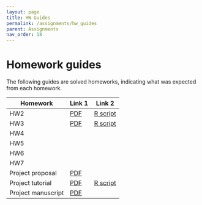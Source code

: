 ```yaml
---
layout: page
title: HW Guides
permalink: /assignments/hw_guides
parent: Assignments
nav_order: 18
---
```


# Homework guides  

The following guides are solved homeworks, indicating what was expected from each homework.  

| Homework  | Link 1  |Link 2       |
| --------- | ------- | ----------- |
| HW2       | [PDF](../homeworks/hw2_solved.pdf) |[R script]("https://github.com/jlacasa/stat705_fall2024/blob/main/homeworks/hw2_solved.Rmd") |
| HW3       | [PDF](../homeworks/hw3_solved.pdf) |[R script]("https://github.com/jlacasa/stat705_fall2024/blob/main/homeworks/hw3_solved.Rmd")|
| HW4       |         |             |
| HW5       |         |             |
| HW6       |         |             |
| HW7       |         |             |
|Project proposal | [PDF](../homeworks/finalproj.pdf) |             |
|Project tutorial | [PDF](../homeworks/finalproj_tutorial.pdf) | [R script](../homeworks/finalproj_tutorial.Rmd) |
|Project manuscript | [PDF](../homeworks/finalproj_final.pdf) |             |




